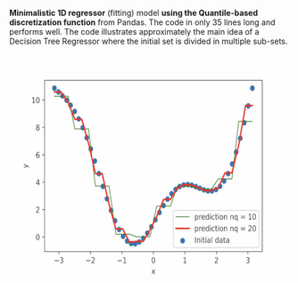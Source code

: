 


**Minimalistic 1D regressor** (fitting) model **using the Quantile-based discretization function** from Pandas. The code in only 35 lines long and performs well.
The code illustrates approximately the main idea of a Decision Tree Regressor where the initial set is divided in multiple sub-sets. 

<img src="figure.png" width="600" height="400">
